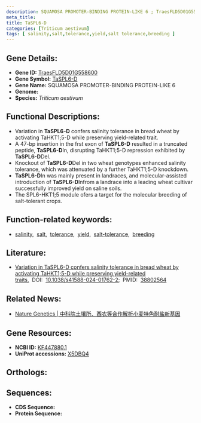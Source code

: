 ```yaml
---
description: SQUAMOSA PROMOTER-BINDING PROTEIN-LIKE 6 ; TraesFLD5D01G558600 ; Triticum aestivum
meta_title:
title: TaSPL6-D
categories: [Triticum aestivum]
tags: [ salinity,salt,tolerance,yield,salt tolerance,breeding ]
---
```


## Gene Details:
- **Gene ID:** [TraesFLD5D01G558600]()
- **Gene Symbol:** <u>TaSPL6-D</u>
- **Gene Name:** SQUAMOSA PROMOTER-BINDING PROTEIN-LIKE 6
- **Genome:** 
- **Species:** *Triticum aestivum*

## Functional Descriptions:
   - Variation in **TaSPL6-D** confers salinity tolerance in bread wheat by activating TaHKT1;5-D while preserving yield-related trait.
   - A 47-bp insertion in the frst exon of **TaSPL6-D** resulted in a truncated peptide, **TaSPL6-D**In, disrupting TaHKT1;5-D repression exhibited by **TaSPL6-D**Del.
   - Knockout of **TaSPL6-D**Del in two wheat genotypes enhanced salinity tolerance, which was attenuated by a further TaHKT1;5-D knockdown.
   - **TaSPL6-D**In was mainly present in landraces, and molecular-assisted introduction of **TaSPL6-D**Infrom a landrace into a leading wheat cultivar successfully improved yield on saline soils.
   - The SPL6-HKT1;5 module ofers a target for the molecular breeding of salt-tolerant crops.

## Function-related keywords:
   - [salinity](/tags/salinity/),&nbsp;&nbsp;[salt](/tags/salt/),&nbsp;&nbsp;[tolerance](/tags/tolerance/),&nbsp;&nbsp;[yield](/tags/yield/),&nbsp;&nbsp;[salt-tolerance](/tags/salt-tolerance/),&nbsp;&nbsp;[breeding](/tags/breeding/)

## Literature:
   - [Variation in TaSPL6-D confers salinity tolerance in bread wheat by activating TaHKT1;5-D while preserving yield-related traits.](https://www.doi.org/10.1038/s41588-024-01762-2)&nbsp;&nbsp;DOI:&nbsp;&nbsp;[10.1038/s41588-024-01762-2](https://www.doi.org/10.1038/s41588-024-01762-2);&nbsp;&nbsp;PMID:&nbsp;&nbsp;[38802564](https://pubmed.ncbi.nlm.nih.gov/38802564/)

## Related News:
   - [Nature Genetics | 中科院土壤所、西农等合作解析小麦特色耐盐新基因](https://mp.weixin.qq.com/s?__biz=Mzg3MDEwNDEyMg==&mid=2247568326&idx=2&sn=ad5c5b91ad9f3ea7f5a4169792228ddd&chksm=cf93b3af0ecaee4b146a73ced7d10b8910fad73a75257ed268f00eb5e2cffbe2ae0bcefedd40&scene=27#wechat_redirect)

## Gene Resources:
- **NCBI ID:**  [KF447880.1](https://www.ncbi.nlm.nih.gov/search/all/?term=KF447880.1)
- **UniProt accessions:**  [X5DBQ4](https://www.uniprot.org/uniprotkb/X5DBQ4/entry)

## Orthologs:

## Sequences:
- **CDS Sequence:**
- **Protein Sequence:**

